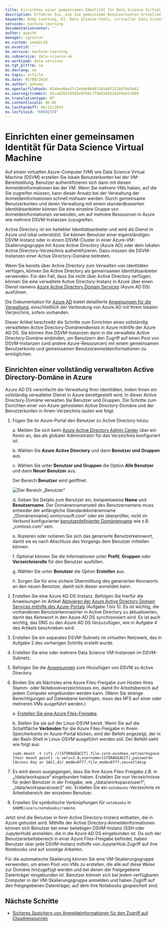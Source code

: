 ```yaml
---
title: Einrichten einer gemeinsamen Identität für Data Science Virtual Machine – Azure | Microsoft-Dokumentation
description: Erfahren Sie, wie Sie gemeinsame Benutzerkonten erstellen, die auf mehreren Data Science Virtual Machines verwendet werden können. Sie können Azure Active Directory oder ein lokales Active Directory verwenden, um die Authentifizierung von Benutzern mit der Data Science Virtual Machine auszuführen.
keywords: Deep Learning, KI, Data Science-Tools, virtueller Data Science-Computer, räumliche Analysen, Data Science-Teamprozess
services: machine-learning
documentationcenter: ''
author: gopitk
manager: cgronlun
ms.custom: seodec18
ms.assetid: ''
ms.service: machine-learning
ms.subservice: data-science-vm
ms.workload: data-services
ms.tgt_pltfrm: na
ms.devlang: na
ms.topic: article
ms.date: 05/08/2018
ms.author: gokuma
ms.openlocfilehash: 0146ee6ee37c2eb9e98d831b54df2218d7de5b62
ms.sourcegitcommit: 41ca82b5f95d2e07b0c7f9025b912daf0ab21909
ms.translationtype: HT
ms.contentlocale: de-DE
ms.lasthandoff: 06/13/2019
ms.locfileid: "60502374"
---
```

# <a name="set-up-a-common-identity-on-the-data-science-virtual-machine"></a>Einrichten einer gemeinsamen Identität für Data Science Virtual Machine

Auf einem virtuellen Azure-Computer (VM) wie Data Science Virtual Machine (DSVM) erstellen Sie lokale Benutzerkonten bei der VM-Bereitstellung. Benutzer authentifizieren sich dann mit diesen Anmeldeinformationen bei der VM. Wenn Sie mehrere VMs haben, auf die Sie zugreifen müssen, kann dieser Ansatz bei der Verwaltung der Anmeldeinformationen schnell mühsam werden. Durch gemeinsame Benutzerkonten und deren Verwaltung mit einem standardbasierten Identitätsanbieter können Sie eine einzelne Gruppe von Anmeldeinformationen verwenden, um auf mehrere Ressourcen in Azure wie mehrere DSVM-Instanzen zuzugreifen. 

Active Directory ist ein beliebter Identitätsanbieter und wird als Dienst in Azure und lokal unterstützt. Sie können Benutzer einer eigenständigen DSVM-Instanz oder in einem DSVM-Cluster in einer Azure-VM-Skalierungsgruppe mit Azure Active Directory (Azure AD) oder dem lokalen Active Directory-Verzeichnis authentifizieren. Dazu müssen die DSVM-Instanzen einer Active Directory-Domäne beitreten. 

Wenn Sie bereits über Active Directory zum Verwalten von Identitäten verfügen, können Sie Active Directory als gemeinsamen Identitätsanbieter verwenden. Für den Fall, dass Sie nicht über Active Directory verfügen, können Sie eine verwaltete Active Directory-Instanz in Azure über einen Dienst namens [Azure Active Directory Domain Services](https://docs.microsoft.com/azure/active-directory-domain-services/) (Azure AD DS) ausführen. 

Die Dokumentation für [Azure AD](https://docs.microsoft.com/azure/active-directory/) bietet detaillierte [Anweisungen für die Verwaltung](https://docs.microsoft.com/azure/active-directory/choose-hybrid-identity-solution), einschließlich der Verbindung von Azure AD mit Ihrem lokalen Verzeichnis, sofern vorhanden. 

Dieser Artikel beschreibt die Schritte zum Einrichten eines vollständig verwalteten Active Directory-Domänendiensts in Azure mithilfe der Azure AD DS. Sie können Ihre DSVM-Instanzen dann in die verwaltete Active Directory-Domäne einbinden, um Benutzern den Zugriff auf einen Pool von DSVM-Instanzen (und andere Azure-Ressourcen) mit einem gemeinsamen Benutzerkonto und gemeinsamen Benutzeranmeldeinformationen zu ermöglichen. 

## <a name="set-up-a-fully-managed-active-directory-domain-on-azure"></a>Einrichten einer vollständig verwalteten Active Directory-Domäne in Azure

Azure AD DS vereinfacht die Verwaltung Ihrer Identitäten, indem Ihnen ein vollständig verwalteter Dienst in Azure bereitgestellt wird. In dieser Active Directory-Domäne verwalten Sie Benutzer und Gruppen. Die Schritte zum Einrichten einer von Azure gehosteten Active Directory-Domäne und der Benutzerkonten in Ihrem Verzeichnis lauten wie folgt:

1. Fügen Sie im Azure-Portal den Benutzer zu Active Directory hinzu: 

   a. Melden Sie sich beim [Azure Active Directory Admin Center](https://aad.portal.azure.com) über ein Konto an, das als globaler Administrator für das Verzeichnis konfiguriert ist.
    
   b. Wählen Sie **Azure Active Directory** und dann **Benutzer und Gruppen** aus.
    
   c. Wählen Sie unter **Benutzer und Gruppen** die Option **Alle Benutzer** und dann **Neuer Benutzer** aus.
   
      Der Bereich **Benutzer** wird geöffnet.
      
      ![Der Bereich „Benutzer“](./media/add-user.png)
    
   d. Geben Sie Details zum Benutzer ein, beispielsweise **Name** und **Benutzername**. Der Domänennamensteil des Benutzernamens muss entweder der anfängliche Standarddomänenname „[Domänenname].onmicrosoft.com“ oder ein überprüfter, nicht im Verbund konfigurierter [benutzerdefinierter Domänenname](../../active-directory/add-custom-domain.md) wie z.B. „contoso.com“ sein.
    
   e. Kopieren oder notieren Sie sich das generierte Benutzerkennwort, damit sie es nach Abschluss des Vorgangs dem Benutzer mitteilen können.
    
   f. Optional können Sie die Informationen unter **Profil**, **Gruppen** oder **Verzeichnisrolle** für den Benutzer ausfüllen. 
    
   g. Wählen Sie unter **Benutzer** die Option **Erstellen** aus.
    
   h. Sorgen Sie für eine sichere Übermittlung des generierten Kennworts an den neuen Benutzer, damit sich dieser anmelden kann.

1. Erstellen Sie eine Azure AD DS-Instanz. Befolgen Sie hierfür die Anweisungen im Artikel [Aktivieren der Azure Active Directory Domain Services mithilfe des Azure-Portals](https://docs.microsoft.com/azure/active-directory-domain-services/active-directory-ds-getting-started) (Aufgabe 1 bis 5). Es ist wichtig, die vorhandenen Benutzerkennwörter in Active Directory zu aktualisierten, damit das Kennwort in den Azure AD DS synchronisiert wird. Es ist auch wichtig, das DNS zu den Azure AD DS hinzuzufügen, wie in Aufgabe 4 des Artikels beschrieben wird. 

1. Erstellen Sie ein separates DSVM-Subnetz im virtuellen Netzwerk, das in Aufgabe 2 des vorherigen Schritts erstellt wurde.
1. Erstellen Sie eine oder mehrere Data Science VM-Instanzen im DSVM-Subnetz. 
1. Befolgen Sie die [Anweisungen](https://docs.microsoft.com/azure/active-directory-domain-services/active-directory-ds-join-ubuntu-linux-vm ) zum Hinzufügen von DSVM zu Active Directory. 
1. Binden Sie als Nächstes eine Azure Files-Freigabe zum Hosten Ihres Stamm- oder Notebookverzeichnisses ein, damit Ihr Arbeitsbereich auf jedem Computer eingebunden werden kann. (Wenn Sie strenge Berechtigungen auf Dateiebene benötigen, muss das NFS auf einer oder mehreren VMs ausgeführt werden.)

   a. [Erstellen Sie eine Azure Files-Freigabe](../../storage/files/storage-how-to-create-file-share.md).
    
   b. Stellen Sie sie auf der Linux-DSVM bereit. Wenn Sie auf die Schaltfläche **Verbinden** für die Azure Files-Freigabe in Ihrem Speicherkonto im Azure-Portal klicken, wird der Befehl angezeigt, der in der Bash-Shell in Linux-DSVM ausgeführt werden soll. Der Befehl sieht wie folgt aus:
   
   ```
   sudo mount -t cifs //[STORAGEACCT].file.core.windows.net/workspace [Your mount point] -o vers=3.0,username=[STORAGEACCT],password=[Access Key or SAS],dir_mode=0777,file_mode=0777,sec=ntlmssp
   ```
1. Es wird davon ausgegangen, dass Sie Ihre Azure Files-Freigabe z.B. in „/data/workspace“ eingebunden haben. Erstellen Sie nun Verzeichnisse für jeden Benutzer in der Freigabe, wie „/data/workspace/user1“, „/data/workspace/user2“ etc. Erstellen Sie ein `notebooks`-Verzeichnis im Arbeitsbereich der einzelnen Benutzer. 
1. Erstellen Sie symbolische Verknüpfungen für `notebooks` in `$HOME/userx/notebooks/remote`.   

Jetzt sind die Benutzer in Ihrer Active Directory-Instanz enthalten, die in Azure gehostet wird. Mithilfe der Active Directory-Anmeldeinformationen können sich Benutzer bei einer beliebigen DSVM-Instanz (SSH oder JupyterHub) anmelden, die in die Azure AD DS eingebunden ist. Da sich der Benutzerarbeitsbereich in einer Azure Files-Freigabe befindet, haben Benutzer über jede DSVM-Instanz mithilfe von JupyterHub Zugriff auf ihre Notebooks und auf sonstige Arbeiten. 

Für die automatische Skalierung können Sie eine VM-Skalierungsgruppe verwenden, um einen Pool von VMs zu erstellen, die alle auf diese Weise zur Domäne hinzugefügt werden und bei denen der freigegebene Datenträger eingebunden ist. Benutzer können sich bei jedem verfügbaren Computer in der VM-Skalierungsgruppe anmelden und haben Zugriff auf den freigegebenen Datenträger, auf dem ihre Notebooks gespeichert sind. 

## <a name="next-steps"></a>Nächste Schritte

* [Sicheres Speichern von Anmeldeinformationen für den Zugriff auf Cloudressourcen](dsvm-secure-access-keys.md)



